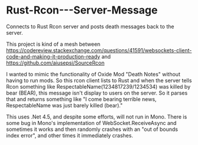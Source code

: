 # Rust-Rcon---Server-Message
Connects to Rust Rcon server and posts death messages back to the server. 

This project is kind of a mesh between https://codereview.stackexchange.com/questions/41591/websockets-client-code-and-making-it-production-ready and https://github.com/aiusepsi/SourceRcon

I wanted to mimic the functionality of Oxide Mod "Death Notes" without having to run mods. So this rcon client lists to Rust and when the server tells Rcon something like RespectableName(1234817239/1234534) was killed by bear (BEAR), this message isn't display to users on the server. So it parses that and returns something like "I come bearing terrible news, RespectableName was just barely killed (bear)."

This uses .Net 4.5, and despite some efforts, will not run in Mono. There is some bug in Mono's implementation of WebSocket.ReceiveAsync and sometimes it works and then randomly crashes with an "out of bounds index error", and other times it immediately crashes. 
